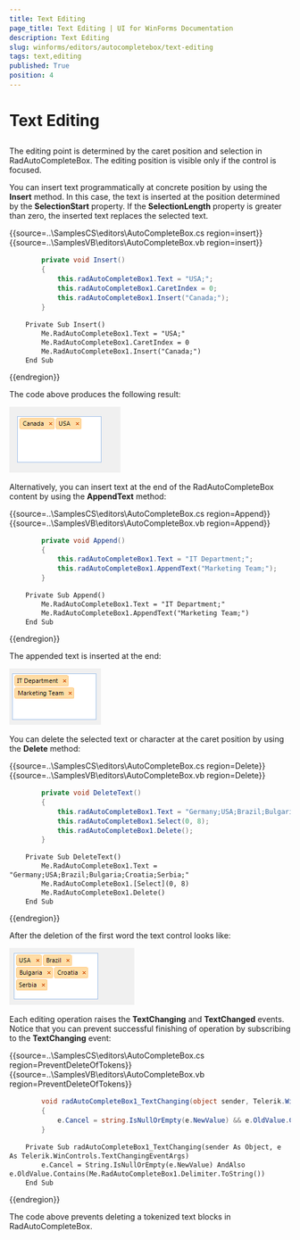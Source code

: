 ```yaml
---
title: Text Editing
page_title: Text Editing | UI for WinForms Documentation
description: Text Editing
slug: winforms/editors/autocompletebox/text-editing
tags: text,editing
published: True
position: 4
---
```


# Text Editing
 
## 

The editing point is determined by the caret position and selection in RadAutoCompleteBox. The editing position is visible only if the control is focused.
        

You can insert text programmatically at concrete position by using the __Insert__ method. In this case, the text is inserted at the position determined by the __SelectionStart__ property. If the __SelectionLength__ property is greater than zero, the inserted text replaces the selected text. 

{{source=..\SamplesCS\editors\AutoCompleteBox.cs region=insert}} 
{{source=..\SamplesVB\editors\AutoCompleteBox.vb region=insert}} 

````C#
        private void Insert()
        {
            this.radAutoCompleteBox1.Text = "USA;";
            this.radAutoCompleteBox1.CaretIndex = 0;
            this.radAutoCompleteBox1.Insert("Canada;");
        }
````
````VB.NET
    Private Sub Insert()
        Me.RadAutoCompleteBox1.Text = "USA;"
        Me.RadAutoCompleteBox1.CaretIndex = 0
        Me.RadAutoCompleteBox1.Insert("Canada;")
    End Sub
````

{{endregion}} 
 
The code above produces the following result:

![editors-autocompletebox-text-editing 001](images/editors-autocompletebox-text-editing001.png)

Alternatively, you can insert text at the end of the RadAutoCompleteBox content by using the __AppendText__ method: 

{{source=..\SamplesCS\editors\AutoCompleteBox.cs region=Append}} 
{{source=..\SamplesVB\editors\AutoCompleteBox.vb region=Append}} 

````C#
        private void Append()
        {
            this.radAutoCompleteBox1.Text = "IT Department;";
            this.radAutoCompleteBox1.AppendText("Marketing Team;");
        }
````
````VB.NET
    Private Sub Append()
        Me.RadAutoCompleteBox1.Text = "IT Department;"
        Me.RadAutoCompleteBox1.AppendText("Marketing Team;")
    End Sub
````

{{endregion}} 
 
The appended text is inserted at the end:

![editors-autocompletebox-text-editing 002](images/editors-autocompletebox-text-editing002.png)

You can delete the selected text or character at the caret position by using the __Delete__ method: 

{{source=..\SamplesCS\editors\AutoCompleteBox.cs region=Delete}} 
{{source=..\SamplesVB\editors\AutoCompleteBox.vb region=Delete}} 

````C#
        private void DeleteText()
        {
            this.radAutoCompleteBox1.Text = "Germany;USA;Brazil;Bulgaria;Croatia;Serbia;";
            this.radAutoCompleteBox1.Select(0, 8);
            this.radAutoCompleteBox1.Delete();
        }
````
````VB.NET
    Private Sub DeleteText()
        Me.RadAutoCompleteBox1.Text = "Germany;USA;Brazil;Bulgaria;Croatia;Serbia;"
        Me.RadAutoCompleteBox1.[Select](0, 8)
        Me.RadAutoCompleteBox1.Delete()
    End Sub
````

{{endregion}} 
 
After the deletion of the first word the text control looks like:

![editors-autocompletebox-text-editing 003](images/editors-autocompletebox-text-editing003.png)

Each editing operation raises the __TextChanging__ and __TextChanged__ events. Notice that you can prevent successful finishing of operation by subscribing to the __TextChanging__ event: 

{{source=..\SamplesCS\editors\AutoCompleteBox.cs region=PreventDeleteOfTokens}} 
{{source=..\SamplesVB\editors\AutoCompleteBox.vb region=PreventDeleteOfTokens}} 

````C#
        void radAutoCompleteBox1_TextChanging(object sender, Telerik.WinControls.TextChangingEventArgs e)
        {
            e.Cancel = string.IsNullOrEmpty(e.NewValue) && e.OldValue.Contains(this.radAutoCompleteBox1.Delimiter.ToString());
        }
````
````VB.NET
    Private Sub radAutoCompleteBox1_TextChanging(sender As Object, e As Telerik.WinControls.TextChangingEventArgs)
        e.Cancel = String.IsNullOrEmpty(e.NewValue) AndAlso e.OldValue.Contains(Me.RadAutoCompleteBox1.Delimiter.ToString())
    End Sub
````

{{endregion}}  

The code above prevents deleting a tokenized text blocks in RadAutoCompleteBox.
